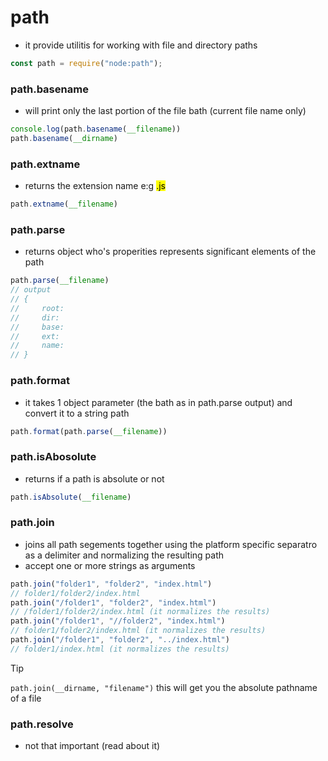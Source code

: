 # path

- it provide utilitis for working with file and directory paths

```js
const path = require("node:path");
```

### path.basename
- will print only the last portion of the file bath (current file name only)
```js
console.log(path.basename(__filename)) 
path.basename(__dirname)
```

### path.extname
- returns the extension name e:g <mark>.js</mark>
```js
path.extname(__filename)
```

### path.parse
- returns object who's properities represents significant elements of the path
```js
path.parse(__filename)
// output
// {
//     root: 
//     dir:
//     base:
//     ext:
//     name:
// }
```

### path.format
- it takes 1 object parameter (the bath as in path.parse output) and convert it to a string path
```js
path.format(path.parse(__filename))
```

### path.isAbosolute
- returns if a path is absolute or not
```js
path.isAbsolute(__filename)
```

### path.join
- joins all path segements together using the platform specific separatro as a delimiter and normalizing the resulting path
- accept one or more strings as arguments
```js
path.join("folder1", "folder2", "index.html")
// folder1/folder2/index.html
path.join("/folder1", "folder2", "index.html")
// /folder1/folder2/index.html (it normalizes the results)
path.join("/folder1", "//folder2", "index.html")
// folder1/folder2/index.html (it normalizes the results)
path.join("/folder1", "folder2", "../index.html")
// folder1/index.html (it normalizes the results)
```
> [!TIP]
> `path.join(__dirname, "filename")`
> this will get you the absolute pathname of a file

### path.resolve
- not that important (read about it)
